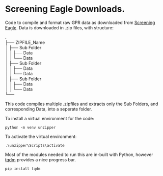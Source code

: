 # Screening Eagle Downloads.
Code to compile and format raw GPR data as downloaded from <a href="https://www.screeningeagle.com/">Screening Eagle</a>. 
Data is downloaded in .zip files, with structure:

. <br>
├── ZIPFILE_Name <br>
│  ├── Sub Folder<br>
│  │   ├── Data<br>
│  │   └── Data<br>
│  ├── Sub Folder<br>
│  │   ├── Data<br>
│  │   └── Data<br>
│  ├── Sub Folder<br>
│  │   ├── Data<br>
│  │   └── Data<br>
└──<br>

This code compiles multiple .zipfiles and extracts only the Sub Folders, and corresponding Data, into a seperate folder.


To install a virtual environment for the code:
<head>
    <meta charset="UTF-8">
    <meta name="viewport" content="width=device-width, initial-scale=1.0">

    python -m venv unzipper
</head>

To activate the virtual environment:
<head>
    <meta charset="UTF-8">
    <meta name="viewport" content="width=device-width, initial-scale=1.0">

    .\unzipper\Scripts\activate
</head>

Most of the modules needed to run this are in-built with Python, however <a href="https://github.com/tqdm/tqdm">tqdm</a> provides a nice progress bar.

<head>
    <meta charset="UTF-8">
    <meta name="viewport" content="width=device-width, initial-scale=1.0">

    pip install tqdm
</head>
